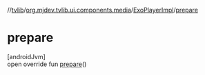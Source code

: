 //[tvlib](../../../index.md)/[org.mjdev.tvlib.ui.components.media](../index.md)/[ExoPlayerImpl](index.md)/[prepare](prepare.md)

# prepare

[androidJvm]\
open override fun [prepare](prepare.md)()
